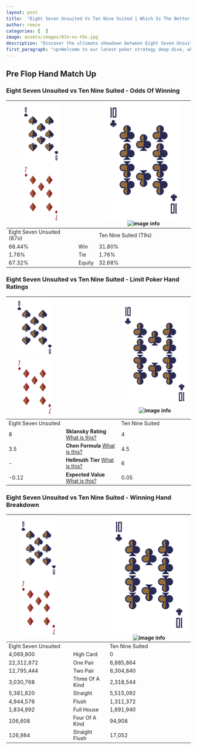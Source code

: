 ```yaml
---
layout: post
title:  "Eight Seven Unsuited Vs Ten Nine Suited | Which Is The Better Hand In Poker? A Complete Guide"
author: reece
categories: [  ]
image: assets/images/87o-vs-t9s.jpg
description: "Discover the ultimate showdown between Eight Seven Unsuited and Ten Nine Suited in poker! Uncover the odds, strategies, and scenarios where one hand triumphs over the other. Get ready to up your poker game with this thrilling analysis."
first_paragraph: "<p>Welcome to our latest poker strategy deep dive, where we're pitting two distinct hands against each other in a high-stakes showdown: Eight Seven Unsuited vs Ten Nine Suited.</p><p>In the dynamic world of poker, every decision counts, and knowing which hand holds the upper hand is key to your success at the table.</p><p>In this article, we'll dissect these two hands, explore the scenarios where one dominates the other, and equip you with the knowledge to make strategic choices that can tip the odds in your favor.</p><p>Get ready to unravel the intriguing dynamics of these poker hands and elevate your game to new heights.</p>"
---
```




[comment]: # (sp0)

## Pre Flop Hand Match Up

<div class="table hand-ratings" markdown="1"> 



### Eight Seven Unsuited vs Ten Nine Suited - Odds Of Winning


    
| ![image info](assets/images/hand1/8.png) ![image info](assets/images/hand1/7o.png) |  | ![image info](assets/images/hand2/T.png) ![image info](assets/images/hand2/9s.png) |
| -------- | -------- | -------- |
| Eight Seven Unsuited (87o) |  | Ten Nine Suited (T9s) |
| 66.44% | Win | 31.80% |
| 1.76% | Tie | 1.76% |
| 67.32% | Equity | 32.68% |




[comment]: # (sp1)



### Eight Seven Unsuited vs Ten Nine Suited - Limit Poker Hand Ratings


    
| ![image info](assets/images/hand1/8.png) ![image info](assets/images/hand1/7o.png) |  | ![image info](assets/images/hand2/T.png) ![image info](assets/images/hand2/9s.png) |
| -------- | -------- | -------- |
| Eight Seven Unsuited |  | Ten Nine Suited |
| 8 | **Sklansky Rating** [What is this?](/sklansky-rating-explained) | 4 |
| 3.5 | **Chen Formula** [What is this?](/chen-formula-explained) | 4.5 |
| - | **Hellmuth Tier** [What is this?](/Hellmuth-tier-explained) | 6 |
| -0.12 | **Expected Value** [What is this?](/expected-value-explained) | 0.05 |




[comment]: # (sp2)



### Eight Seven Unsuited vs Ten Nine Suited - Winning Hand Breakdown


    
| ![image info](assets/images/hand1/8.png) ![image info](assets/images/hand1/7o.png) |  | ![image info](assets/images/hand2/T.png) ![image info](assets/images/hand2/9s.png) |
| -------- | -------- | -------- |
| Eight Seven Unsuited |  | Ten Nine Suited |
| 4,069,800 | High Card | 0 |
| 22,312,872 | One Pair | 6,885,864 |
| 12,795,444 | Two Pair | 8,304,840 |
| 3,030,768 | Three Of A Kind | 2,318,544 |
| 5,381,820 | Straight | 5,515,092 |
| 4,944,576 | Flush | 1,311,372 |
| 1,834,992 | Full House | 1,691,940 |
| 106,608 | Four Of A Kind | 94,908 |
| 126,984 | Straight Flush | 17,052 |




[comment]: # (sp3)



</div>

[comment]: # (sp4)



[comment]: # (sp5)

